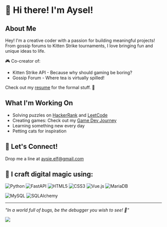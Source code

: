 # 🐾 Hi there! I'm Aysel!

## About Me
Hey! I'm a creative coder with a passion for building meaningful projects! From gossip forums to Kitten Strike tournaments, I love bringing fun and unique ideas to life. 

🎮 Co-creator of:
- Kitten Strike API - Because why should gaming be boring?
- Gossip Forum - Where tea is virtually spilled!

Check out my [resume](https://github.com/aysieelf/aysieelf/blob/main/AyselKaradayiResume.pdf) for the formal stuff. 📝

## What I'm Working On
- Solving puzzles on [HackerRank](https://github.com/aysieelf/HackerRank-Solutions) and [LeetCode](https://github.com/aysieelf/LeetCode-Solutions)
- Creating games: Check out my [Game Dev Journey](https://github.com/aysieelf/Game-Dev-Journey)
- Learning something new every day
- Petting cats for inspiration

## 📧 Let's Connect!
 Drop me a line at aysie.elf@gmail.com

## 🌈 I craft digital magic using:
![Python](https://img.shields.io/badge/python-3670A0?style=for-the-badge&logo=python&logoColor=ffdd54)
![FastAPI](https://img.shields.io/badge/FastAPI-005571?style=for-the-badge&logo=fastapi)
![HTML5](https://img.shields.io/badge/html5-%23E34F26.svg?style=for-the-badge&logo=html5&logoColor=white) 
![CSS3](https://img.shields.io/badge/css3-%231572B6.svg?style=for-the-badge&logo=css3&logoColor=white) 
![Vue.js](https://img.shields.io/badge/Vue.js-35495E?style=for-the-badge&logo=vuedotjs&logoColor=4FC08D)
![MariaDB](https://img.shields.io/badge/MariaDB-003545?style=for-the-badge&logo=mariadb&logoColor=white)

![MySQL](https://shields.io/badge/MySQL-lightgrey?logo=mysql&style=plastic&logoColor=white&labelColor=blue)
![SQLAlchemy](https://img.shields.io/badge/SQLAlchemy-306998?logo=python&logoColor=white)


---
*"In a world full of bugs, be the debugger you wish to see! 🐝"*

[![](https://visitcount.itsvg.in/api?id=aysieelf&icon=0&color=1)](https://visitcount.itsvg.in)
